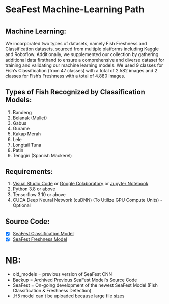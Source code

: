 <h1>SeaFest Machine-Learning Path<h1>
<h2>Machine Learning:</h2>
We incorporated two types of datasets, namely Fish Freshness and Classification datasets, sourced from multiple platforms including Kaggle and Roboflow. Additionally, we supplemented our collection by gathering additional data firsthand to ensure a comprehensive and diverse dataset for training and validating our machine learning models. We used 9 classes for Fish’s Classification (from 47 classes) with a total of 2.582 images and 2 classes for Fish’s Freshness with a total of 4.880 images. 

<h2>Types of Fish Recognized by Classification Models:</h2>

1. Bandeng
2. Belanak (Mullet)
3. Gabus
4. Gurame
5. Kakap Merah
6. Lele
7. Longtail Tuna
8. Patin
9. Tenggiri (Spanish Mackerel)
 
<h2>Requirements:</h2>
 
1. [Visual Studio Code](https://code.visualstudio.com/) or [Google Colaboratory](https://colab.research.google.com/) or [Jupyter Notebook](https://test-jupyter.readthedocs.io/en/latest/install.html)
2. [Python](https://www.python.org/downloads/) 3.8 or above
3. Tensorflow 3.10 or above
4. CUDA Deep Neural Network (cuDNN) (To Utilize GPU Compute Units) - Optional

<h2>Source Code:</h2>
 
- [x] [SeaFest Classification Model]()
- [x] [SeaFest Freshness Model]()

# NB:
- old_models = previous version of SeaFest CNN
- Backup = Archived Previous SeaFest Model's Source Code
- SeaFest = On-going development of the newest SeaFest Model (Fish Classification & Freshness Detection)
- .H5 model can't be uploaded because large file sizes

